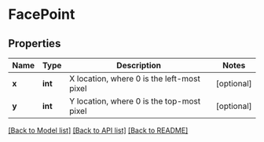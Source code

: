 # FacePoint

## Properties
Name | Type | Description | Notes
------------ | ------------- | ------------- | -------------
**x** | **int** | X location, where 0 is the left-most pixel | [optional] 
**y** | **int** | Y location, where 0 is the top-most pixel | [optional] 

[[Back to Model list]](../README.md#documentation-for-models) [[Back to API list]](../README.md#documentation-for-api-endpoints) [[Back to README]](../README.md)


